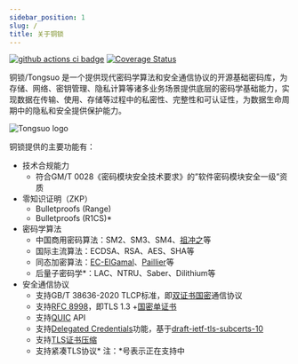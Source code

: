 ```yaml
---
sidebar_position: 1
slug: /
title: 关于铜锁
---
```

[![github actions ci badge](https://github.com/Tongsuo-Project/Tongsuo/workflows/GitHub%20CI/badge.svg)](https://github.com/Tongsuo-Project/Tongsuo/actions?query=workflow%3A%22GitHub+CI%22)
[![Coverage Status](https://coveralls.io/repos/github/Tongsuo-Project/Tongsuo/badge.svg?branch=master)](https://coveralls.io/github/Tongsuo-Project/Tongsuo?branch=master)

铜锁/Tongsuo 是一个提供现代密码学算法和安全通信协议的开源基础密码库，为存储、网络、密钥管理、隐私计算等诸多业务场景提供底层的密码学基础能力，实现数据在传输、使用、存储等过程中的私密性、完整性和可认证性，为数据生命周期中的隐私和安全提供保护能力。

![Tongsuo logo](/img/logo.png)

铜锁提供的主要功能有：

- 技术合规能力
  - 符合GM/T 0028《密码模块安全技术要求》的”软件密码模块安全一级”资质
- 零知识证明（ZKP）
  - Bulletproofs (Range)
  - Bulletproofs (R1CS)*
- 密码学算法
  - 中国商用密码算法：SM2、SM3、SM4、[祖冲之](https://www.yuque.com/tsdoc/ts/copzp3)等
  - 国际主流算法：ECDSA、RSA、AES、SHA等
  - 同态加密算法：[EC-ElGamal](https://www.yuque.com/tsdoc/misc/ec-elgamal)、[Paillier](https://www.yuque.com/tsdoc/misc/rdibad)等
  - 后量子密码学*：LAC、NTRU、Saber、Dilithium等
- 安全通信协议
  - 支持GB/T 38636-2020 TLCP标准，即[双证书国密](https://www.yuque.com/tsdoc/ts/hedgqf)通信协议
  - 支持[RFC 8998](https://datatracker.ietf.org/doc/html/rfc8998)，即TLS 1.3 +[国密单证书](https://www.yuque.com/tsdoc/ts/grur3x)
  - 支持[QUIC](https://datatracker.ietf.org/doc/html/rfc9000) API
  - 支持[Delegated Credentials](https://www.yuque.com/tsdoc/ts/leubbg)功能，基于[draft-ietf-tls-subcerts-10](https://www.ietf.org/archive/id/draft-ietf-tls-subcerts-10.txt)
  - 支持[TLS证书压缩](https://www.yuque.com/tsdoc/ts/df5pyi)
  - 支持紧凑TLS协议*
注：*号表示正在支持中


